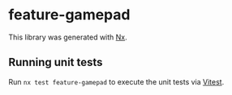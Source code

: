 # feature-gamepad

This library was generated with [Nx](https://nx.dev).

## Running unit tests

Run `nx test feature-gamepad` to execute the unit tests via [Vitest](https://vitest.dev/).
